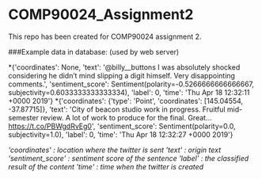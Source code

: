 # COMP90024_Assignment2
This repo has been created for COMP90024 assignment 2.

###Example data in database:  (used by web server)

*{'coordinates': None, 'text': '@billy__buttons I was absolutely shocked considering he didn’t mind slipping a digit himself. Very disappointing comments.', 'sentiment_score': Sentiment(polarity=-0.5266666666666667, subjectivity=0.6033333333333334), 'label': 0, 'time': 'Thu Apr 18 12:32:11 +0000 2019'}
*{'coordinates': {'type': 'Point', 'coordinates': [145.04554, -37.87715]}, 'text': 'City of beacon studio work in progress. Fruitful mid-semester review. A lot of work to produce for the final. Great… https://t.co/PBWgdRvEg0', 'sentiment_score': Sentiment(polarity=0.0, subjectivity=1.0), 'label': 0, 'time': 'Thu Apr 18 12:32:27 +0000 2019'}

*'coordinates' : location where the twitter is sent*
*'text' : origin text*
*'sentiment_score' : sentiment score of the sentence*
*'label' : the classified result of the content*
*'time' : time when the twitter is created*
